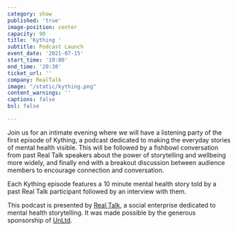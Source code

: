 ```yaml
---
category: show
published: 'true'
image-position: center
capacity: 90
title: 'Kything '
subtitle: Podcast Launch
event_date: '2021-07-15'
start_time: '19:00'
end_time: '20:30'
ticket_url: ''
company: RealTalk
image: "/static/kything.png"
content_warnings: ''
captions: false
bsl: false

---
```

Join us for an intimate evening where we will have a listening party of the first episode of Kything, a podcast dedicated to making the everyday stories of mental health visible. This will be followed by a fishbowl conversation from past Real Talk speakers about the power of storytelling and wellbeing more widely, and finally end with a breakout discussion between audience members to encourage connection and conversation.   
  
Each Kything episode features a 10 minute mental health story told by a past Real Talk participant followed by an interview with them.  
  
This podcast is presented by [Real Talk](https://www.realtalkproject.org/), a social enterprise dedicated to mental health storytelling. It was made possible by the generous sponsorship of [UnLtd](http://www.unltd.org.uk/).